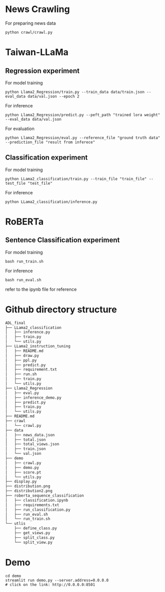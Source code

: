 # News Crawling
For preparing news data
```
python crawl/crawl.py 
```

# Taiwan-LLaMa
## Regression experiment
For model training
```
python Llama2_Regression/train.py --train_data data/train.json --eval_data data/val.json --epoch 2 
```

For inference
```
python Llama2_Regression/predict.py --peft_path "trained lora weight" --eval_data data/val.json 
```

For evaluation
```
python Llama2_Regression/eval.py --reference_file "ground truth data" --prediction_file "result from inferece"
```

## Classification experiment
For model training
```
python LLama2_classification/train.py --train_file "train_file" --test_file "test_file"
```

For inference
```
python LLama2_classification/inference.py
```

# RoBERTa
## Sentence Classification experiment
For model training
```
bash run_train.sh
```

For inference
```
bash run_eval.sh
```
refer to the ipynb file for reference

# Github directory structure

```bash
ADL_final
├── LLama2_classification
│   ├── inference.py
│   ├── train.py
│   └── utils.py
├── LLama2_instruction_tuning
│   ├── README.md
│   ├── draw.py
│   ├── ppl.py
│   ├── predict.py
│   ├── requirement.txt
│   ├── run.sh
│   ├── train.py
│   └── utils.py
├── Llama2_Regression
│   ├── eval.py
│   ├── inference_demo.py
│   ├── predict.py
│   ├── train.py
│   └── utils.py
├── README.md
├── crawl
│   └── crawl.py
├── data
│   ├── news_data.json
│   ├── total.json
│   ├── total_views.json
│   ├── train.json
│   └── val.json
├── demo
│   ├── crawl.py
│   ├── demo.py
│   ├── score.pt
│   └── utils.py
├── display.py
├── distribution.png
├── distribution2.png
├── roberta_sequence_classification
│   ├── classification.ipynb
│   ├── requirements.txt
│   ├── run_classification.py
│   ├── run_eval.sh
│   └── run_train.sh
└── utlis
    ├── define_class.py
    ├── get_views.py
    ├── split_class.py
    └── split_view.py
```
# Demo
```
cd demo
streamlit run demo.py --server.address=0.0.0.0
# click on the link: http://0.0.0.0:8501
```